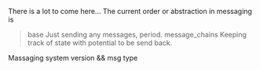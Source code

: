 There is a lot to come here...
The current order or abstraction in messaging is

> base
Just sending any messages, period.
> message_chains
Keeping track of state with potential to be send back.


Massaging system version && msg type
